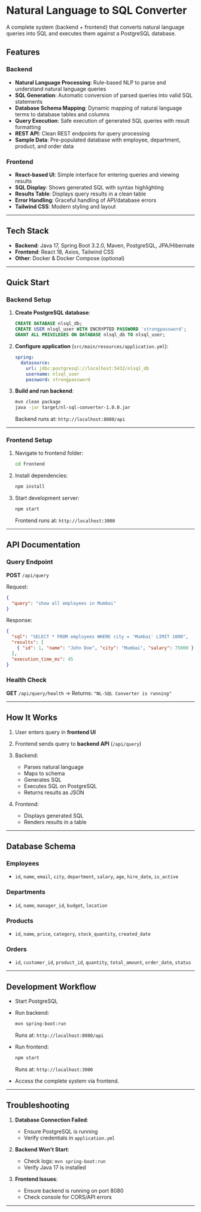 # Natural Language to SQL Converter

A complete system (backend + frontend) that converts natural language queries into SQL and executes them against a PostgreSQL database.

## Features

### Backend

* **Natural Language Processing**: Rule-based NLP to parse and understand natural language queries
* **SQL Generation**: Automatic conversion of parsed queries into valid SQL statements
* **Database Schema Mapping**: Dynamic mapping of natural language terms to database tables and columns
* **Query Execution**: Safe execution of generated SQL queries with result formatting
* **REST API**: Clean REST endpoints for query processing
* **Sample Data**: Pre-populated database with employee, department, product, and order data

### Frontend

* **React-based UI**: Simple interface for entering queries and viewing results
* **SQL Display**: Shows generated SQL with syntax highlighting
* **Results Table**: Displays query results in a clean table
* **Error Handling**: Graceful handling of API/database errors
* **Tailwind CSS**: Modern styling and layout

---

## Tech Stack

* **Backend**: Java 17, Spring Boot 3.2.0, Maven, PostgreSQL, JPA/Hibernate
* **Frontend**: React 18, Axios, Tailwind CSS
* **Other**: Docker & Docker Compose (optional)

---

## Quick Start

### Backend Setup

1. **Create PostgreSQL database**:

   ```sql
   CREATE DATABASE nlsql_db;
   CREATE USER nlsql_user WITH ENCRYPTED PASSWORD 'strongpassword';
   GRANT ALL PRIVILEGES ON DATABASE nlsql_db TO nlsql_user;
   ```

2. **Configure application** (`src/main/resources/application.yml`):

   ```yaml
   spring:
     datasource:
       url: jdbc:postgresql://localhost:5432/nlsql_db
       username: nlsql_user
       password: strongpassword
   ```

3. **Build and run backend**:

   ```bash
   mvn clean package
   java -jar target/nl-sql-converter-1.0.0.jar
   ```

   Backend runs at: `http://localhost:8080/api`

---

### Frontend Setup

1. Navigate to frontend folder:

   ```bash
   cd frontend
   ```

2. Install dependencies:

   ```bash
   npm install
   ```

3. Start development server:

   ```bash
   npm start
   ```

   Frontend runs at: `http://localhost:3000`

---

## API Documentation

### Query Endpoint

**POST** `/api/query`

Request:

```json
{
  "query": "show all employees in Mumbai"
}
```

Response:

```json
{
  "sql": "SELECT * FROM employees WHERE city = 'Mumbai' LIMIT 1000",
  "results": [
    { "id": 1, "name": "John Doe", "city": "Mumbai", "salary": 75000 }
  ],
  "execution_time_ms": 45
}
```

### Health Check

**GET** `/api/query/health` → Returns: `"NL-SQL Converter is running"`

---

## How It Works

1. User enters query in **frontend UI**
2. Frontend sends query to **backend API** (`/api/query`)
3. Backend:

   * Parses natural language
   * Maps to schema
   * Generates SQL
   * Executes SQL on PostgreSQL
   * Returns results as JSON
4. Frontend:

   * Displays generated SQL
   * Renders results in a table

---

## Database Schema

### Employees

* `id`, `name`, `email`, `city`, `department`, `salary`, `age`, `hire_date`, `is_active`

### Departments

* `id`, `name`, `manager_id`, `budget`, `location`

### Products

* `id`, `name`, `price`, `category`, `stock_quantity`, `created_date`

### Orders

* `id`, `customer_id`, `product_id`, `quantity`, `total_amount`, `order_date`, `status`

---

## Development Workflow

* Start PostgreSQL

* Run backend:

  ```bash
  mvn spring-boot:run
  ```

  Runs at: `http://localhost:8080/api`

* Run frontend:

  ```bash
  npm start
  ```

  Runs at: `http://localhost:3000`

* Access the complete system via frontend.

---

## Troubleshooting

1. **Database Connection Failed**:

   * Ensure PostgreSQL is running
   * Verify credentials in `application.yml`

2. **Backend Won't Start**:

   * Check logs: `mvn spring-boot:run`
   * Verify Java 17 is installed

3. **Frontend Issues**:

   * Ensure backend is running on port 8080
   * Check console for CORS/API errors

---
